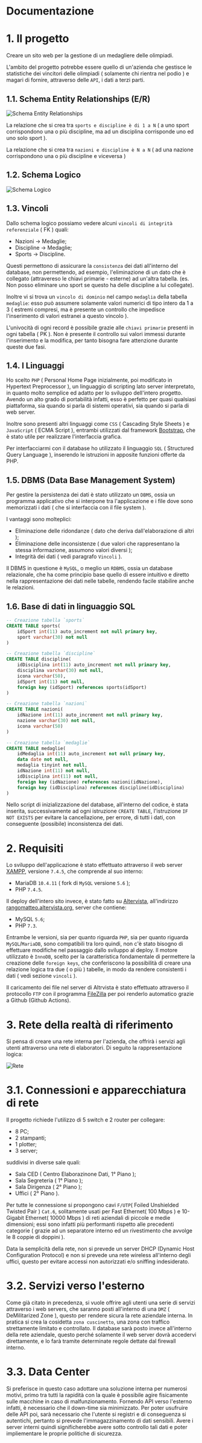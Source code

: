 # Documentazione

# 1. Il progetto
Creare un sito web per la gestione di un medagliere delle olimpiadi.

L'ambito del progetto potrebbe essere quello di un'azienda che gestisce le statistiche dei vincitori delle olimpiadi ( solamente chi rientra nel podio ) e magari di fornire, attraverso delle `API`, i dati a terzi parti.

## 1.1. Schema Entity Relationships (E/R)

![Schema Entity Relationships](./images/er.png)

La relazione che si crea tra `sports e discipline è di 1 a N` ( a uno sport corrispondono una o più discipline, ma ad un disciplina corrisponde uno ed uno solo sport ).

La relazione che si crea tra `nazioni e discipline è N a N` ( ad una nazione corrispondono una o più discipline e viceversa )

## 1.2. Schema Logico

![Schema Logico](./images/logico.png)

## 1.3. Vincoli
Dallo schema logico possiamo vedere alcuni `vincoli di integrità referenziale` ( FK ) quali:
- Nazioni -> Medaglie;
- Discipline -> Medaglie;
- Sports -> Discipline.

Questi permettono di assicurare la `consistenza` dei dati all'interno del database, non permettendo, ad esempio, l'eliminazione di un dato che è collegato (attravereso le chiavi primarie - esterne) ad un'altra tabella. (es. Non posso eliminare uno sport se questo ha delle discipline a lui collegate).

Inoltre vi si trova un `vincolo di dominio` nel campo `medaglia` della tabella `medaglie`: esso può assumere solamente valori numerici di tipo intero da 1 a 3 ( estremi compresi, ma è presente un controllo che impedisce l'inserimento di valori estranei a questo vincolo ).

L'univocità di ogni record è possibile grazie alle `chiavi primarie` presenti in ogni tabella ( PK ). Non è presente il controllo sui valori immessi durante l'inserimento e la modifica, per tanto bisogna fare attenzione durante queste due fasi.

## 1.4. I Linguaggi
Ho scelto `PHP` ( Personal Home Page inizialmente, poi modificato in Hypertext Preprocessor ), un linguaggio di scripting lato server interpretato, in quanto molto semplice ed adatto per lo sviluppo dell'intero progetto. 
Avendo un alto grado di portabilità infatti, esso è perfetto per quasi qualsiasi piattaforma, sia quando si parla di sistemi operativi, sia quando si parla di web server.

Inoltre sono presenti altri linguaggi come `CSS` ( Cascading Style Sheets ) e `JavaScript` ( ECMA Script ), entrambi utilizzati dal framework [Bootstrap](https://getbootstrap.com/), che è stato utile per realizzare l'interfaccia grafica.

Per interfacciarmi con il database ho utilizzato il linguaggio `SQL` ( Structured Query Language ), inserendo le istruzioni in apposite funzioni offerte da PHP.

## 1.5. DBMS (Data Base Management System)
Per gestire la persistenza dei dati è stato utilizzato un `DBMS`, ossia un programma applicativo che si interpone tra l'applicazione e i file dove sono memorizzati i dati ( che si interfaccia con il file system ).

I vantaggi sono molteplici: 
- Eliminazione delle ridondanze ( dato che deriva dall'elaborazione di altri );
- Eliminazione delle inconsistenze ( due valori che rappresentano la stessa informazione, assumono valori diversi );
- Integrità dei dati ( vedi paragrafo `Vincoli` ).

Il DBMS in questione è `MySQL`, o meglio un `RDBMS`, ossia un database relazionale, che ha come principio base quello di essere intuitivo e diretto nella rappresentazione dei dati nelle tabelle, rendendo facile stabilire anche le relazioni.

## 1.6. Base di dati in linguaggio SQL
```sql
-- Creazione tabella `sports`
CREATE TABLE sports(
    idSport int(11) auto_increment not null primary key,
    sport varchar(30) not null
)

-- Creazione tabella `discipline`
CREATE TABLE discipline(
    idDisciplina int(11) auto_increment not null primary key,
    disciplina varchar(30) not null,
    icona varchar(50),
    idSport int(11) not null,
    foreign key (idSport) references sports(idSport)
)

-- Creazione tabella `nazioni`
CREATE TABLE nazioni(
    idNazione int(11) auto_increment not null primary key,
    nazione varchar(30) not null,
    icona varchar(50)
)

-- Creazione tabella `medaglie`
CREATE TABLE medaglie(
    idMedaglia int(11) auto_increment not null primary key,
    data date not null,
    medaglia tinyint not null,
    idNazione int(11) not null,
    idDisciplina int(11) not null,
    foreign key (idNazione) references nazioni(idNazione),
    foreign key (idDisciplina) references discipline(idDisciplina)
)
```
Nello script di inizializzazione del database, all'interno del codice, è stata inserita, successivamente ad ogni istruzione `CREATE TABLE`, l'istruzione `IF NOT EXISTS` per evitare la cancellazione, per errore, di tutti i dati, con conseguente (possibile) inconsistenza dei dati.

# 2. Requisiti
Lo sviluppo dell'applicazione è stato effettuato attraverso il web server [XAMPP](https://www.apachefriends.org/it/index.html), versione `7.4.5`, che comprende al suo interno:
- MariaDB `10.4.11` ( fork di `MySQL` versione `5.6` );
- PHP `7.4.5`.

Il deploy dell'intero sito invece, è stato fatto su [Altervista](https://it.altervista.org), all'indirizzo  [rangomatteo.altervista.org](https://rangomatteo.altervista.org), server che contiene:
- MySQL `5.6`;
- PHP `7.3`.

Entrambe le versioni, sia per quanto riguarda `PHP`, sia per quanto riguarda `MySQL`/`MariaDB`, sono compatibili tra loro quindi, non c'è stato bisogno di effettuare modifiche nel passaggio dallo sviluppo al deploy. Il motore utilizzato è `InnoDB`, scelto per la caratteristica fondamentale di permettere la creazione delle `foreign keys`, che conferiscono la possibilità di creare una relazione logica tra due ( o più ) tabelle, in modo da rendere consistenti i dati ( vedi sezione `vincoli` ).

Il caricamento dei file nel server di Altrvista è stato effettuato attraverso il protocollo `FTP` con il programma [FileZilla](https://filezilla-project.org/) per poi renderlo automatico grazie a Github (Github Actions).

# 3. Rete della realtà di riferimento
Si pensa di creare una rete interna per l'azienda, che offrirà i servizi agli utenti attraverso una rete di elaboratori. Di seguito la rappresentazione logica:

![Rete](./images/rete.png)

# 3.1. Connessioni e apparecchiatura di rete
Il progetto richiede l'utilizzo di 5 switch e 2 router per collegare:
- 8 PC;
- 2 stampanti;
- 1 plotter;
- 3 server;

suddivisi in diverse sale quali:
- Sala CED ( Centro Elaborazinone Dati, 1° Piano );
- Sala Segreteria ( 1° Piano );
- Sala Dirigenza ( 2° Piano );
- Uffici ( 2° Piano ). 

Per tutte le connessione si propongono cavi `F/UTP`( Foiled Unshielded Twisted Pair ) `Cat.6`, solitamente usati per Fast Ethernet( 100 Mbps ) e 10-Gigabit Ethernet( 10000 Mbps ) di reti aziendali di piccole e medie dimensioni; essi sono infatti più performanti rispetto alle precedenti categorie ( grazie ad un separatore interno ed un rivestimento che avvolge le 8 coppie di doppini ).

Data la semplicità della rete, non si prevede un server DHCP (Dynamic Host Configuration Protocol) e non si prevede una rete wireless all'interno degli uffici, questo per evitare accessi non autorizzati e/o sniffing indesiderato.

# 3.2. Servizi verso l'esterno
Come già citato in precedenza, si vuole offrire agli utenti una serie di servizi attraverso i web servers, che saranno posti all'interno di una `DMZ` ( DeMilitarized Zone ), questo per rendere sicura la rete aziendale interna.
In pratica si crea la cosidetta `zona cuscinetto`, una zona con traffico strettamente limitato e controllato.
Il database sarà posto invece all'interno della rete aziendale, questo perché solamente il web server dovrà accedervi direttamente, e lo farà tramite determinate regole dettate dal firewall interno.

# 3.3. Data Center
Si preferisce in questo caso adottare una soluzione interna per numerosi motivi, primo tra tutti la rapidità con la quale è possibile agire fisicamente sulle macchine in caso di malfunzionamento. Fornendo API verso l'esterno infatti, è necessario che il down-time sia minimizzato.
Per poter usufruire delle API poi, sarà necessario che l'utente si registri e di conseguenza si autentichi, pertanto si prevede l'immagazzinamento di dati sensibili. Avere i server interni quindi significherebbe avere sotto controllo tali dati e poter impliementare le proprie politiche di sicurezza.
